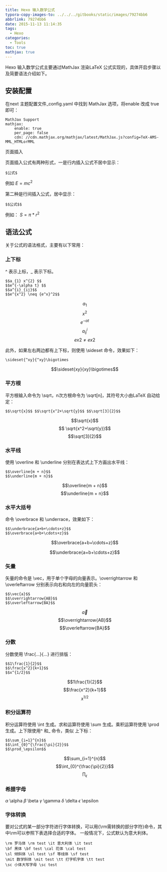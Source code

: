 ```yaml
---
title: Hexo 输入数学公式
typora-copy-images-to: ../../../gitbooks/static/images/79274bb6
abbrlink: 79274bb6
date: 2015-11-13 11:14:35
tags:
  - Hexo
categories:
  - Tools
toc: true
mathjax: true
---
```


Hexo 输入数学公式主要通过MathJax 渲染LaTeX 公式实现的，具体开启步骤以及简要语法介绍如下。

## 安装配置

在next 主题配置文件_config.yaml 中找到 MathJax 选项，将enable 改成 true 即可：

```
MathJax Support
mathjax:
    enable: true
    per_page: false
    cdn: //cdn.mathjax.org/mathjax/latest/MathJax.js?config=TeX-AMS-MML_HTMLorMML
```

页面插入

页面插入公式有两种形式，一是行内插入公式不居中显示：

```
$公式$
```

例如 $E=mc^2$

第二种是行间插入公式，居中显示：

```
$$公式$$
```

例如： $S=\pi*r^2$

## 语法公式

关于公式的语法格式，主要有以下常用：

### 上下标

^ 表示上标，_ 表示下标。

```
$$a_{1} x^{2} $$
$$e^{-\alpha t} $$
$$a^{i}_{ij}$$
$$e^{x^2} \neq {e^x}^2$$
```

$$a_{1}$$
$$x^{2}$$
$$e^{-\alpha t}$$
$$a^{i}_{ij}$$
$$e{x2} \neq {ex}2$$

此外，如果左右两边都有上下标，则使用 \sideset 命令，效果如下：

```
\sideset{^xy}{^xy}\bigotimes
```

$$\sideset{xy}{xy}\bigotimes$$

### 平方根

平方根输入命令为 \sqrt，n次方根命令为 \sqrt[n]，其符号大小由LaTeX 自动给定：

```
$$\sqrt{x}$$ $$\sqrt{x^2+\sqrt{y}$$ $$\sqrt[3]{2}$$
```

$$\sqrt{x}$$
$$ \sqrt{x^2+\sqrt{y}}$$
$$\sqrt[3]{2}$$

### 水平线

使用 \overline 和 \underline 分别在表达式上下方画出水平线：

```
$$\overline{m + n}$$
$$\underline{m + n}$$
```

$$\overline{m + n}$$
$$\underline{m + n}$$

### 水平大括号

命令 \overbrace 和 \underrace，效果如下：

```
$$\underbrace{a+b+\cdots+z}$$
$$\overbrace{a+b+\cdots+z}$$
```

$$\overbrace{a+b+\cdots+z}$$

$$\underbrace{a+b+\cdots+z}$$

### 矢量

矢量的命令是 \vec，用于单个字母的向量表示。\overrightarrow 和\overleftarrow 分别表示向右和向左的向量箭头：

```
$$\vec{a}$$
$$\overrightarrow{AB}$$
$$\overleftarrow{BA}$$
```

$$\vec{a}$$
$$\overrightarrow{AB}$$
$$\overleftarrow{BA}$$

### 分数

分数使用 \frac{...}{...} 进行排版：

```
$$1\frac{1}{2}$$
$$\frac{x^2}{k+1}$$
$$x^{1/2}$$
```

$$1\frac{1}{2}$$
$$\frac{x^2}{k+1}$$
$$x^{1/2}$$

### 积分运算符

积分运算符使用 \int 生成。求和运算符使用 \sum 生成。乘积运算符使用 \prod 生成。上下限使用^ 和_ 命令，类似 上下标：

```
$$\sum_{i=1}^{n}$$
$$\int_{0}^{\frac{\pi}{2}}$$
$$\prod_\epsilon$$
```

$$\sum_{i=1}^{n}$$
$$\int_{0}^{\frac{\pi}{2}}$$
$$\prod_\epsilon$$

### 希腊字母

$\alpha$  \alpha  $\beta$ \beta  $\gamma$  \gamma  $\delta$  \delta  $\epsilon$  \epsilon

### 字体转换

要对公式的某一部分字符进行字体转换，可以用{\rm需转换的部分字符}命令，其中\rm可以参照下表选择合适的字体。
 一般情况下，公式默认为意大利体。

```
\rm 罗马体 \rm test \it 意大利体 \it test
\bf 黑体 \bf test \cal 花体 \cal test
\sl 倾斜体 \sl test \sf 等线体 \sf test
\mit 数学斜体 \mit test \tt 打字机字体 \tt test
\sc 小体大写字母 \sc test
```

